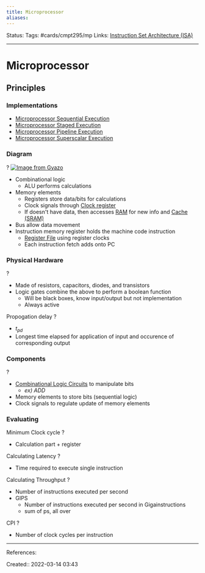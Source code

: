 ```yaml
---
title: Microprocessor
aliases:
---
```

Status:
Tags: #cards/cmpt295/mp
Links: [Instruction Set Architecture (ISA)](out/instruction-set-architecture-isa.md)
___

# Microprocessor

## Principles
### Implementations
- [Microprocessor Sequential Execution](out/microprocessor-sequential-execution.md)
- [Microprocessor Staged Execution](out/microprocessor-staged-execution.md)
- [Microprocessor Pipeline Execution](out/microprocessor-pipeline-execution.md)
- [Microprocessor Superscalar Execution](out/microprocessor-superscalar-execution.md)

### Diagram
?
[![Image from Gyazo](https://i.gyazo.com/c1e1c9bf74b8fab55ecc54a01b2ad9b6.png)](https://gyazo.com/c1e1c9bf74b8fab55ecc54a01b2ad9b6)
- Combinational logic
	- ALU performs calculations
- Memory elements
	- Registers store data/bits for calculations
	- Clock signals through [Clock register](out/clock-register.md)
	- If doesn't have data, then accesses [RAM](out/ram.md) for new info and [Cache (SRAM)](out/cache-sram.md) 
- Bus allow data movement
- Instruction memory register holds the machine code instruction
	- [Register File](out/register-file.md) using register clocks
	- Each instruction fetch adds onto PC
	

### Physical Hardware
?
- Made of resistors, capacitors, diodes, and transistors
- Logic gates combine the above to perform a boolean function
	- Will be black boxes, know input/output but not implementation
	- Always active

Propogation delay
?
- $t_{pd}$
- Longest time elapsed for application of input and occurence of corresponding output

### Components
?
- [Combinational Logic Circuits](out/combinational-logic-circuits.md) to manipulate bits
	- *ex) ADD*
- Memory elements to store bits (sequential logic)
- Clock signals to regulate update of memory elements

### Evaluating
Minimum Clock cycle
?
- Calculation part + register

Calculating Latency
?
- Time required to execute single instruction


Calculating Throughput
?
- Number of instructions executed per second
- GIPS
	- Number of instructions executed per second in Gigainstructions
	- sum of ps, all over


CPI
?
- Number of clock cycles per instruction

  
___
References:

Created:: 2022-03-14 03:43
